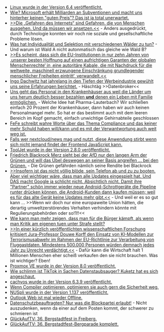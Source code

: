* [Linux wurde in der Version 6.4 veröffentlicht.](https://lwn.net/Articles/936310/)
* [Wie? Microsoft erhält Milliarden an Subventionen und macht uns hinterher keinen "guten Preis"? Das ist ja total unerwartet.](https://www.borncity.com/blog/2023/06/26/studie-ergibt-microsofts-software-monopolsteuer-kostet-uns-milliarden-euro/)
* [>>Die „Gefahren des Internets“ sind Gefahren, die von Menschen ausgehen. Und da müssen wir ansetzen.<<](https://netzpolitik.org/2023/breakpoint-besessen-vom-internet/) - Anders ausgedrückt, durch Technologie konnten wir noch nie soziale und gesellschaftliche Probleme lösen.
* [Was hat Individualität und Selektion mit verschiedenen Wälder zu tun?](https://www.philoclopedia.de/2023/06/22/instrumentalismus-bez%C3%BCglich-nat%C3%BCrlicher-selektion/) - Und warum ist Wald A nicht autonmatisch das gleiche wie Wald B?
* [>>Es scheint, dass sich die EU-Institutionen in nur zehn Jahren von ‚unserer besten Hoffnung auf einen aufrichtigen Garanten der globalen Menschenrechte‘ in ‚eine autoritäre Kabale, die mit Nachdruck für die weltweite, maschinell erzwungene Einschränkung grundlegender menschlicher Freiheiten eintritt‘, verwandelt.<<](https://www.patrick-breyer.de/rede-des-europaabgeordneten-patrick-breyer-auf-dem-bundesparteitag/)
* [Ingo Dachwitz hat jahrelang in den Tiefen der Werbeindustrie gewühlt uns seine Erfahrungen berichtet.](https://netzpolitik.org/2023/271-off-the-record-die-grosse-datenbroker-recherche/) - Häschtäg >>Datenbroker<<
* [Uns geht das Personal in den Krankenhäuser aus weil die Länder um uns herum deutlich besser bezahlen **und** denen ein Leben mit Familie ermöglichen.](http://blog.fefe.de/?ts=9a664fe4) - Welche Idee hat Pharma-Lauterbach? Wir schließen einfach 20 Prozent der Krankenhäuser, dann haben wir auch keinen Personalmangel mehr. So hat er das bestimmt auch mit dem leeren Bereich im Kopf gemacht, einfach unwichtige Gehirnabteile geschlossen
* [FeFe schreibt wahre Worte über das Thema Compliance und das keiner mehr Schuld haben will/kann und es mit der Verwantwortung auch weit weg ist.](http://blog.fefe.de/?ts=9a69422b)
* [Falls wer nextcloud/news mag und nutzt, diese Anwendung stirbt wenn sich nicht jemand findet der Frontend JavaScript kann.](https://github.com/nextcloud/news/issues/2242)
* [ToolJet wurde in der Version 2.8.0 veröffentlicht.](https://github.com/ToolJet/ToolJet/releases/tag/v2.8.0)
* [Friedrich Blackrock Merz sieht bei der AfD nur den langen Arm der Grünen und will das Übel deswegen an seiner Basis angreifen ... bei den Grünen.](http://blog.fefe.de/?ts=9a64d5d6) - Die Grünen gefährden nämlich seine Rendite bei Blackrock
* [>>Insofern ist das nicht völlig blöde, sein Telefon ab und zu zu booten. Aber viel wichtiger wäre, dass man alle Updates eingespielt hat. Und DAS macht Google ja schlicht nicht. Absichtlich nicht. Damit ihre "Partner" schön immer wieder neue Android-Schrottgeräte die Pipeline runter drücken können, die Android-Kunden dann kaufen müssen; weil es für das alte Gerät keine Updates mehr gibt.<<](http://blog.fefe.de/?ts=9a64cf7d) - Und weil er es so gut kann ... >>Wenn wir doch nur eine europaweite Union hätten, die derartig umweltzerstörendes Verhalten verhindern könnte mit Regulierungsbehörden oder so!1!!<<
* [Wie kann man mehr zeigen, dass man für die Bürger kämpft, als wenn man Kritik am eigenen tuen unter Strafe stellt?](https://www.borncity.com/blog/2023/06/26/irische-datenschutzbehoerde-soll-kritikern-maulkorb-verpassen-koennen/)
* [>>In einer kürzlich veröffentlichten wissenschaftlichen Forschung kritisiert Jura-Professor Douwe Korff den Einsatz von KI-Modellen zur Terrorismusabwehr im Rahmen der EU-Richtlinie zur Verarbeitung von Fluggastdaten. Mindestens 500.000 Personen würden demnach jedes Jahr zu Unrecht verdächtigt.<<](https://netzpolitik.org/2023/kritik-an-fluggastdatenrasterung-ki-modelle-zur-terrorismusabwehr-ungeeignet/) - Dafür kann die Wirtschaft halt 1 Millionen Menschen eher scheiß verkaufen den sie nicht brauchen. Was ist wichtiger? Eben!
* [Proxmox VE wurde in der Version 8.0 veröffentlicht.](https://www.linux-magazin.de/news/proxmox-ve-8-0-mit-aktuellen-paketen/)
* [Wie schlimm ist TikTok in Sachen Datenstaubsauger? Kuketz hat es sich angeschaut.](https://www.kuketz-blog.de/tiktok-app-verstoesst-gegen-das-ttdsg/)
* [cachyos wurde in der Version 6.3.9 veröffentlicht.](https://github.com/CachyOS/linux-cachyos/releases/tag/6.3.9)
* [Wenn Compiler optimieren, optimieren sie auch gern die Sicherheit weg.](http://blog.fefe.de/?ts=9a65c751)
* [NUSpli wurde in der Version 1.137 veröffentlicht.](https://github.com/V10lator/NUSspli/releases/tag/v1.137)
* [Outlook Web ist mal wieder Offline.](https://www.borncity.com/blog/2023/06/27/outlook-web-ausfall-in-den-usa/)
* [Datenschutzbeauftragten? Nur was die Blockpartei erlaubt!](https://netzpolitik.org/2023/datenschutzbeauftragter-von-sachsen-anhalt-das-unwuerdige-schauspiel-muss-gestoppt-werden/) - Nicht auszudenken, wenn da einer auf dem Posten kommt, der schwerer zu schmieren ist
* [GlückAufTV: 36. Bergstadtfest in Freiberg.](https://www.youtube.com/watch?v=o26ybBIdh7Y)
* [GlückAufTV: 36. Bergstadtfest-Bergparade komplett.](https://www.youtube.com/watch?v=6hKn3gtipFU)

